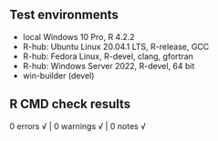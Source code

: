 ## Test environments
* local Windows 10 Pro, R 4.2.2
* R-hub: Ubuntu Linux 20.04.1 LTS, R-release, GCC
* R-hub: Fedora Linux, R-devel, clang, gfortran
* R-hub: Windows Server 2022, R-devel, 64 bit
* win-builder (devel)

## R CMD check results
0 errors √ | 0 warnings √ | 0 notes √
